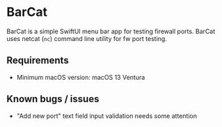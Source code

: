 # BarCat

BarCat is a simple SwiftUI menu bar app for testing firewall ports. BarCat uses netcat (`nc`) command line utility for fw port testing.

## Requirements

- Minimum macOS version: macOS 13 Ventura

## Known bugs / issues

- "Add new port" text field input validation needs some attention